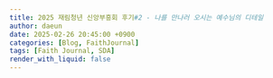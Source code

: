 ```yaml
---
title: 2025 재림청년 신앙부흥회 후기#2 - 나를 만나러 오시는 예수님의 디테일
author: daeun
date: 2025-02-26 20:45:00 +0900
categories: [Blog, FaithJournal]
tags: [Faith Journal, SDA]
render_with_liquid: false
---
```






